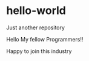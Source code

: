 # hello-world
Just another repository


Hello My fellow Programmers!!

Happy to join this industry


